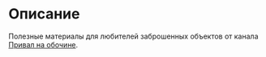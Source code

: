 Описание
========
Полезные материалы для любителей заброшенных объектов от канала [Привал на обочине](https://t.me/stalker_halt).
